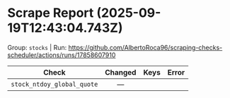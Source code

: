 # Scrape Report (2025-09-19T12:43:04.743Z)

Group: `stocks`  |  Run: https://github.com/AlbertoRoca96/scraping-checks-scheduler/actions/runs/17858607910

| Check | Changed | Keys | Error |
|---|:---:|:--|:--|
| `stock_ntdoy_global_quote` | — |  |  |
